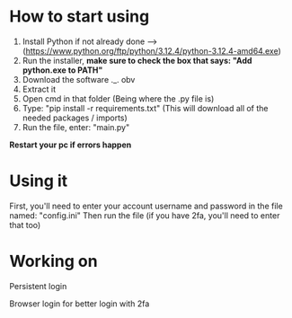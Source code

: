 # How to start using
1) Install Python if not already done --> (https://www.python.org/ftp/python/3.12.4/python-3.12.4-amd64.exe)
2) Run the installer, **make sure to check the box that says: "Add python.exe to PATH"**
3) Download the software ._. obv
4) Extract it
5) Open cmd in that folder (Being where the .py file is)
6) Type: "pip install -r requirements.txt" (This will download all of the needed packages / imports)
7) Run the file, enter: "main.py"

**Restart your pc if errors happen**

# Using it
First, you'll need to enter your account username and password in the file named: "config.ini"
Then run the file (if you have 2fa, you'll need to enter that too)

# Working on
Persistent login

Browser login for better login with 2fa
